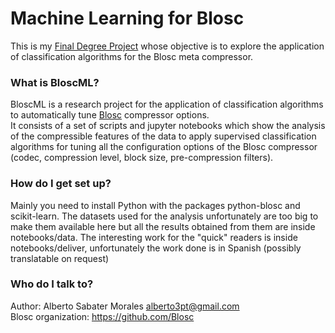 # Machine Learning for Blosc #

This is my [Final Degree Project](http://repositori.uji.es/xmlui/handle/10234/174211) whose objective is to explore the application of classification algorithms for the Blosc meta compressor.

### What is BloscML? ###

BloscML is a research project for the application of classification algorithms to automatically tune [Blosc](http://blosc.org/pages/blosc-in-depth/) compressor options.  
It consists of a set of scripts and jupyter notebooks which show the analysis of the compressible features of the data to apply supervised classification algorithms
for tuning all the configuration options of the Blosc compressor (codec, compression level, block size, pre-compression filters).


### How do I get set up? ###

Mainly you need to install Python with the packages python-blosc and scikit-learn.
The datasets used for the analysis unfortunately are too big to make them available here but all the results obtained from them are inside notebooks/data.
The interesting work for the "quick" readers is inside notebooks/deliver, unfortunately the work done is in Spanish (possibly translatable on request) 

### Who do I talk to? ###

Author: Alberto Sabater Morales alberto3pt@gmail.com  
Blosc organization: https://github.com/Blosc
